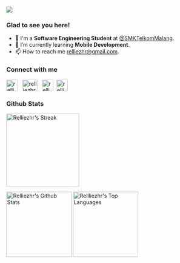 <h1 align="left">
    <img src="https://readme-typing-svg.herokuapp.com/?font=Righteous&size=35&width=500&height=70&duration=4000&lines=Hello+World!+🌏;+I'm+Aurellie,+let's+connect!;" />
</h1>
<div>
    <h3>Glad to see you here!</h3>
    <ul>
        <li>🔭 I'm a <b>Software Engineering Student</b> at <a href="https://www.smktelkom-mlg.sch.id/" target="blank">@SMKTelkomMalang</a>.</li>
        <li>🌱 I’m currently learning <b>Mobile Development</b>.</li>
        <li>📫 How to reach me <a href="mailto:relliezhr@gmail.com" target="blank">relliezhr@gmail.com</a>.</li>
    </ul>
</div>

<div>
    <h3 align="left">Connect with me</h3>
<p align="left">
	<a href="https://linkedin.com/in/relliezhr" target="blank"><img align="center" src="https://raw.githubusercontent.com/rahuldkjain/github-profile-readme-generator/master/src/images/icons/Social/linked-in-alt.svg" alt="relliezhr" height="30" /></a> &nbsp;
    <a href="https://github.com/relliezhr" target="_blank"><img align="center" src="https://raw.githubusercontent.com/rahuldkjain/github-profile-readme-generator/master/src/images/icons/Social/github.svg" alt="relliezhr" height="30" width="40" /></a>
&nbsp;
	<a href="https://instagram.com/relliezhr" target="blank"><img align="center" src="https://raw.githubusercontent.com/rahuldkjain/github-profile-readme-generator/master/src/images/icons/Social/instagram.svg" alt="relliezhr" height="30" /></a>&nbsp;
	<a href="https://twitter.com/relliezhr" target="blank"><img align="center" src="https://raw.githubusercontent.com/rahuldkjain/github-profile-readme-generator/master/src/images/icons/Social/twitter.svg" alt="relliezhr" height="30" /></a>&nbsp;
</p>
</div>

<!-- <div>
    <h3 align="left">Languages and Tools</h3>
<p align="left">
	<a href="https://github.com/features/actions" target="_blank" rel="noreferrer"> <img src="https://www.vectorlogo.zone/logos/github/github-tile.svg" alt="GitHub Actions" height="30" /></a>
	<a href="https://www.w3.org/html/" target="_blank" rel="noreferrer"> <img src="https://raw.githubusercontent.com/devicons/devicon/master/icons/html5/html5-original-wordmark.svg" alt="html5" height="30"</a>
	<a href="https://developer.mozilla.org/en-US/docs/Web/JavaScript" target="_blank" rel="noreferrer"> <img src="https://raw.githubusercontent.com/devicons/devicon/master/icons/javascript/javascript-original.svg" alt="javascript" height="30" /></a>
</p>
</div> -->

<div>
	<h3 align="left">Github Stats</h3>
	<p align=left>
		<a href="https://git.io/streak-stats" title="Go to Source">
			<img alt="Relliezhr's Streak" src="https://github-readme-streak-stats.herokuapp.com/?user=relliezhr&theme=react&border=61dafb" height="192px"/>
  </a>
</p>
	<p>
	<a href="https://github.com/relliezhr/github-readme-stats" title="Go to Source"><img alt="Relliezhr's Github Stats" src="https://denvercoder1-github-readme-stats.vercel.app/api?username=relliezhr&show_icons=true&count_private=true&theme=react&border=61dafb&hide_border=true" height="172px"/></a>
	<a href="https://github.com/relliezhr/github-readme-stats" title="Go to Source"><img alt="Rellliezhr's Top Languages" src="https://github-readme-stats.vercel.app/api/top-langs/?username=relliezhr&langs_count=6&layout=compact&theme=react&hide_border=true&border_color=61dafb" height="172px"/></a>
	</p>
</div>

